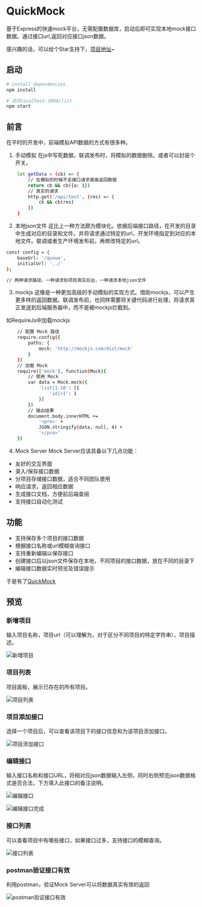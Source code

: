 # QuickMock
基于Express的快速mock平台，无需配置数据库，启动后即可实现本地mock接口数据。通过接口url,返回对应接口json数据。

感兴趣的话，可以给个Star支持下，[项目地址](https://github.com/zouyifeng/QuickMock)~

## 启动

``` bash
# install dependencies
npm install

# 访问localhost:3000/list
npm start
```

## 前言
在平时的开发中，前端模拟API数据的方式有很多种。

1. 手动模拟
在js中写死数据，联调发布时，将模拟的数据删除。或者可以封装个开关。
```bash
    let getData = (cb) => {
        // 在模拟的时候不走接口请求直接返回数据
        return cb && cb({a: 1})
        // 真实的请求
        http.get('/api/test', (res) => {
            cb && cb(res)
        })
    }
```

2. 本地json文件
这比上一种方法颇为模块化。依据后端接口路径，在开发的目录中生成对应的目录和文件。并将请求通过特定的url，开发环境指定到对应的本地文件。联调或者生产环境发布前，再修改特定的url。

```bash
const config = {
	baseUrl: '/quxue',
	initialUrl: '../'
};

// 两种请求路径，一种请求到项目真实后台，一种请求本地json文件
```

3. mockjs
这像是一种更加高级的手动模拟的实现方式。借助mockjs，可以产生更多样的返回数据。联调发布前，也同样需要将关键代码进行处理，将请求真正发送到后端服务器中，而不是被mockjs拦截到。

如RequireJs中加载mockjs

```bash
    // 配置 Mock 路径
    require.config({
        paths: {
            mock: 'http://mockjs.com/dist/mock'
        }
    })
    // 加载 Mock
    require(['mock'], function(Mock){
        // 使用 Mock
        var data = Mock.mock({
            'list|1-10': [{
                'id|+1': 1
            }]
        })
        // 输出结果
        document.body.innerHTML +=
            '<pre>' +
            JSON.stringify(data, null, 4) +
            '</pre>'
    })
```

4. Mock Server
Mock Server应该具备以下几点功能：
* 友好的交互界面
* 录入/保存接口数据
* 分项目存储接口数据，适合不同团队使用
* 响应请求，返回相应数据
* 生成接口文档，方便前后端查阅
* 支持接口自动化测试

## 功能
* 支持保存多个项目的接口数据
* 根据接口名称或url模糊查询接口
* 支持重新编辑以保存接口
* 创建接口后以json文件保存在本地，不同项目的接口数据，放在不同的目录下
* 编辑接口数据实时预览及错误提示

于是有了[QuickMock](https://github.com/zouyifeng/QuickMock)


## 预览

### 新增项目
输入项目名称，项目url（可以理解为，对于区分不同项目的特定字符串），项目描述。

![新增项目](http://7xo8y0.com1.z0.glb.clouddn.com/quickmock1.png)


### 项目列表
项目面板，展示已存在的所有项目。

![项目列表](http://7xo8y0.com1.z0.glb.clouddn.com/quickmock2.png)


### 项目添加接口
选择一个项目后，可以查看该项目下的接口信息和为该项目添加接口。

![项目添加接口](http://7xo8y0.com1.z0.glb.clouddn.com/quickmock3.png)


### 编辑接口
输入接口名称和接口URL，将相对应json数据输入左侧，同时右侧预览json数据格式是否合法，下方填入此接口的备注说明。

![编辑接口](http://7xo8y0.com1.z0.glb.clouddn.com/quickmock4.png)

![编辑接口完成](http://7xo8y0.com1.z0.glb.clouddn.com/quickmock5.png)

### 接口列表
可以查看项目中有哪些接口，如果接口过多，支持接口的模糊查询。

![接口列表](http://7xo8y0.com1.z0.glb.clouddn.com/quickmock6.png)


### postman验证接口有效
利用postman，验证Mock Server可以将数据真实有效的返回

![postman验证接口有效](http://7xo8y0.com1.z0.glb.clouddn.com/quickmock7.png)